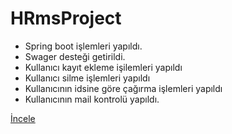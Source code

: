 # HRmsProject

* Spring boot işlemleri yapıldı.
* Swager desteği getirildi.
* Kullanıcı kayıt ekleme işilemleri yapıldı
* Kullanıcı silme işlemleri yapıldı
* Kullanıcının idsine göre çağırma işlemleri yapıldı
* Kullanıcının mail kontrolü yapıldı.

 [İncele](https://github.com/SalimBerk/HRmsProject/tree/main/hrms/src/main/java/kodlamaio/hrms)
